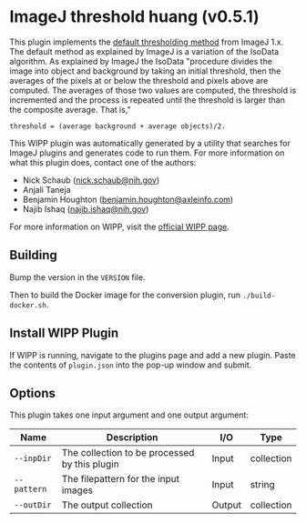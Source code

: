 # ImageJ threshold huang (v0.5.1)

This plugin implements the [default thresholding method](https://imagej.net/plugins/auto-threshold#default) from ImageJ 1.x. The
default method as explained by ImageJ is a variation of the IsoData algorithm.
As explained by ImageJ the IsoData "procedure divides the image into object and
background by taking an initial threshold, then the averages of the pixels at or
below the threshold and pixels above are computed. The averages of those two
values are computed, the threshold is incremented and the process is repeated
until the threshold is larger than the composite average. That is,"

`threshold = (average background + average objects)/2.`

This WIPP plugin was automatically generated by a utility that searches for ImageJ plugins and generates code to run them.
For more information on what this plugin does, contact one of the authors:

 - Nick Schaub (nick.schaub@nih.gov)
 - Anjali Taneja
 - Benjamin Houghton (benjamin.houghton@axleinfo.com)
 - Najib Ishaq (najib.ishaq@nih.gov)

For more information on WIPP, visit the [official WIPP page](https://isg.nist.gov/deepzoomweb/software/wipp).

## Building

Bump the version in the `VERSION` file.

Then to build the Docker image for the conversion plugin, run
`./build-docker.sh`.

## Install WIPP Plugin

If WIPP is running, navigate to the plugins page and add a new plugin.
Paste the contents of `plugin.json` into the pop-up window and submit.

## Options

This plugin takes one input argument and one output argument:

| Name        | Description                                   | I/O    | Type       |
| ----------- | --------------------------------------------- | ------ | ---------- |
| `--inpDir`  | The collection to be processed by this plugin | Input  | collection |
| `--pattern` | The filepattern for the input images          | Input  | string     |
| `--outDir`  | The output collection                         | Output | collection |
